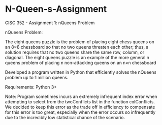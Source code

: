 # N-Queen-s-Assignment
CISC 352 - Assignment 1: nQueens Problem

nQueens Problem:

The eight queens puzzle is the problem of placing eight chess queens on an 8×8 chessboard so that no two queens threaten each other; thus, a solution requires that no two queens share the same row, column, or diagonal. The eight queens puzzle is an example of the more general n queens problem of placing n non-attacking queens on an n×n chessboard


Developed a program written in Python that efficiently solves the nQueens problem up to 1 million queens.

Requirements:
Python 3+

Note:
Program sometimes incurs an extremely infrequent index error when attempting to select from the twoConflicts list in the function colConflicts. We decided to keep this error as the trade off in efficiency to compensate for this error is too great, especially when the error occurs so infrequently due to the incredibly low statistical chance of the scenario.
